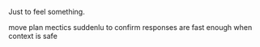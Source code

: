 Just to feel something.

move plan mectics suddenlu to confirm responses are fast enough when context is safe